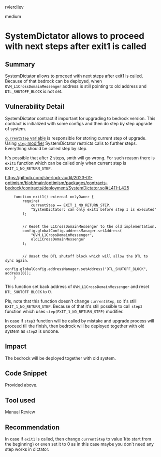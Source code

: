 rvierdiiev

medium

# SystemDictator allows to proceed with next steps after exit1 is called

## Summary
SystemDictator allows to proceed with next steps after exit1 is called. Because of that bedrock can be deployed, when `OVM_L1CrossDomainMessenger` address is still pointing to old address and `DTL_SHUTOFF_BLOCK` is not set.
## Vulnerability Detail
SystemDictator contract if important for upgrading to bedrock version.
This contract is initialized with some configs and then do step by step upgrade of system.

[`currentStep` variable](https://github.com/sherlock-audit/2023-01-optimism/blob/main/optimism/packages/contracts-bedrock/contracts/deployment/SystemDictator.sol#L150) is responsible for storing current step of upgrade. Using [`step` modifier](https://github.com/sherlock-audit/2023-01-optimism/blob/main/optimism/packages/contracts-bedrock/contracts/deployment/SystemDictator.sol#L139-L143) SystemDictator restricts calls to further steps. Everything should be called step by step.

It's possible that after 2 steps, smth will go wrong. For such reason there is `exit1` function which can be called only when current step is `EXIT_1_NO_RETURN_STEP`.

https://github.com/sherlock-audit/2023-01-optimism/blob/main/optimism/packages/contracts-bedrock/contracts/deployment/SystemDictator.sol#L411-L425
```solidity
    function exit1() external onlyOwner {
        require(
            currentStep == EXIT_1_NO_RETURN_STEP,
            "SystemDictator: can only exit1 before step 3 is executed"
        );


        // Reset the L1CrossDomainMessenger to the old implementation.
        config.globalConfig.addressManager.setAddress(
            "OVM_L1CrossDomainMessenger",
            oldL1CrossDomainMessenger
        );


        // Unset the DTL shutoff block which will allow the DTL to sync again.
        config.globalConfig.addressManager.setAddress("DTL_SHUTOFF_BLOCK", address(0));
    }
```

This function set back address of `OVM_L1CrossDomainMessenger` and reset `DTL_SHUTOFF_BLOCK` to 0.

Pls, note that this function doesn't change `currentStep`, so it's still `EXIT_1_NO_RETURN_STEP`.
Because of that it's still possible to call `step3` function which uses `step(EXIT_1_NO_RETURN_STEP)` modifier.

In case if `step3` function will be called by mistake and upgrade process will proceed till the finish, then bedrock will be deployed together with old system as `step2` is undone.
## Impact
The bedrock will be deployed together with old system.
## Code Snippet
Provided above.
## Tool used

Manual Review

## Recommendation
In case if `exit1` is called, then change `currentStep` to value 1(to start from the beginning) or even set it to 0 as in this case maybe you don't need any step works in dictator.
